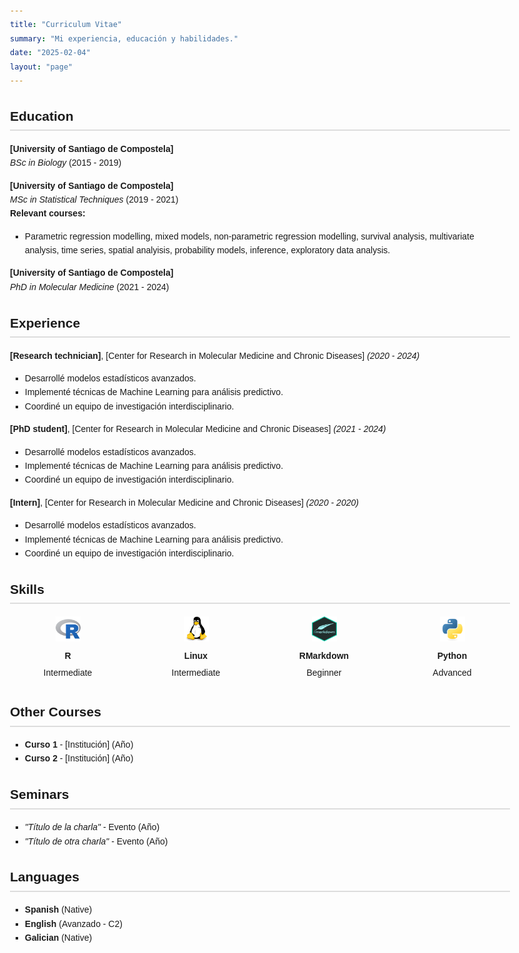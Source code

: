 ```yaml
---
title: "Curriculum Vitae"
summary: "Mi experiencia, educación y habilidades."
date: "2025-02-04"
layout: "page"
---
```


<style>
  body {
    font-family: 'Arial', sans-serif;
    max-width: 800px;
    margin: auto;
    padding: 20px;
    line-height: 1.6;
  }
  h2 {
    border-bottom: 2px solid #ddd;
    padding-bottom: 5px;
  }
  ul {
    list-style-type: square;
  }
  .skills-grid {
    display: grid;
    grid-template-columns: repeat(auto-fit, minmax(120px, 1fr));
    gap: 20px;
    text-align: center;
    margin-top: 20px;
  }
  .skills-grid img {
    width: 40px;
    height: 40px;
  }
  .skills-grid p {
    margin: 5px 0;
  }
</style>

## Education

**[University of Santiago de Compostela]**  
*BSc in Biology* (2015 - 2019)  

**[University of Santiago de Compostela]**  
*MSc in Statistical Techniques* (2019 - 2021)  
**Relevant courses:**  
- Parametric regression modelling, mixed models, non-parametric regression modelling, survival analysis, multivariate analysis, time series, spatial analyisis, probability models, inference, exploratory data analysis.

**[University of Santiago de Compostela]**  
*PhD in Molecular Medicine* (2021 - 2024)  

## Experience

**[Research technician]**, [Center for Research in Molecular Medicine and Chronic Diseases] *(2020 - 2024)*  
- Desarrollé modelos estadísticos avanzados.
- Implementé técnicas de Machine Learning para análisis predictivo.
- Coordiné un equipo de investigación interdisciplinario.

**[PhD student]**, [Center for Research in Molecular Medicine and Chronic Diseases] *(2021 - 2024)*  
- Desarrollé modelos estadísticos avanzados.
- Implementé técnicas de Machine Learning para análisis predictivo.
- Coordiné un equipo de investigación interdisciplinario.

**[Intern]**, [Center for Research in Molecular Medicine and Chronic Diseases] *(2020 - 2020)*  
- Desarrollé modelos estadísticos avanzados.
- Implementé técnicas de Machine Learning para análisis predictivo.
- Coordiné un equipo de investigación interdisciplinario.

## Skills

<div class="skills-grid">
  <div>
    <img src="https://raw.githubusercontent.com/devicons/devicon/master/icons/r/r-original.svg" alt="R">
    <p><strong>R</strong></p>
    <p>Intermediate</p>
  </div>
  <div>
    <img src="https://raw.githubusercontent.com/devicons/devicon/master/icons/linux/linux-original.svg" alt="Linux">
    <p><strong>Linux</strong></p>
    <p>Intermediate</p>
  </div>
  <div>
    <img src="https://raw.githubusercontent.com/rstudio/hex-stickers/master/PNG/rmarkdown.png" alt="RMarkdown">
    <p><strong>RMarkdown</strong></p>
    <p>Beginner</p>
  </div>
  <div>
    <img src="https://raw.githubusercontent.com/devicons/devicon/master/icons/python/python-original.svg" alt="Python">
    <p><strong>Python</strong></p>
    <p>Advanced</p>
  </div>
</div>

## Other Courses

- **Curso 1** - [Institución] (Año)
- **Curso 2** - [Institución] (Año)

## Seminars

- *"Título de la charla"* - Evento (Año)
- *"Título de otra charla"* - Evento (Año)

## Languages

- **Spanish** (Native)
- **English** (Avanzado - C2)
- **Galician** (Native)

